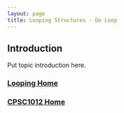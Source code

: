 ```yaml
---
layout: page
title: Looping Structures - Do Loop
---
```


## Introduction
Put topic introduction here.

### [Looping Home](index.md)
### [CPSC1012 Home](../)